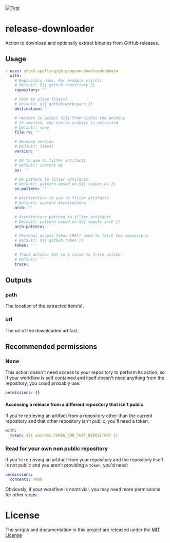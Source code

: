 [![Test](https://github.com/check-spelling/gh-program-downloader/actions/workflows/test.yml/badge.svg)](https://github.com/check-spelling/gh-program-downloader/actions/workflows/test.yml)

# release-downloader

Action to download and optionally extract binaries from GitHub releases.

## Usage

```yaml
- uses: check-spelling/gh-program-downloader@main
  with:
    # Repository name. For example cli/cli
    # Default: ${{ github.repository }}
    repository: ''

    # Path to place file(s)
    # Default: ${{ github.workspace }}
    destination: ''

    # Pattern to select file from within the archive
    # If omitted, the entire archive is extracted
    # Default: none
    file-re: ''

    # Release version
    # Default: latest
    version: ''

    # OS to use to filter artifacts
    # Default: current OS
    os: ''

    # OS pattern to filter artifacts
    # Default: pattern based on ${{ inputs.os }}
    os-pattern: ''

    # Architecture to use to filter artifacts
    # Default: current Architecture
    arch: ''

    # Architecture pattern to filter artifacts
    # Default: pattern based on ${{ inputs.arch }}
    arch-pattern: ''

    # Personal access token (PAT) used to fetch the repository.
    # Default: ${{ github.token }}
    token: ''

    # Trace action. Set to a value to trace action
    # Default: ''
    trace:
```

## Outputs

### path

The location of the extracted item(s).

### url

The url of the downloaded artifact.

## Recommended permissions

### None

This action doesn't need access to your repository to perform its action, so if
your workflow is self contained and itself doesn't need anything from the repository,
you could probably use:

```yaml
permissions: {}
```

#### Accessing a release from a different repository that isn't public

If you're retrieving an artifact from a repository other than the current repository and that other repository isn't public, you'll need a token:

```yaml
with:
  token: ${{ secrets.TOKEN_FOR_THAT_REPOSITORY }}
```

### Read for your own non public repository

If you're retrieving an artifact from your repository and the repository itself is not public and you aren't providing a `token`, you'd need:

```yaml
permissions:
  contents: read
```

Obviously, if your workflow is nontrivial, you may need more permissions for other steps.

# License

The scripts and documentation in this project are released under the [MIT License](LICENSE.txt)
